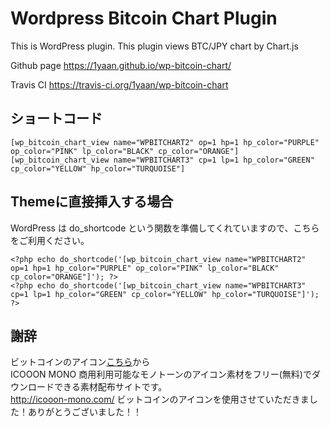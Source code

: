 # Wordpress Bitcoin Chart Plugin
This is WordPress plugin. This plugin views BTC/JPY chart by Chart.js

Github page
https://1yaan.github.io/wp-bitcoin-chart/

Travis CI
https://travis-ci.org/1yaan/wp-bitcoin-chart

## ショートコード

  ```
  [wp_bitcoin_chart_view name="WPBITCHART2" op=1 hp=1 hp_color="PURPLE" op_color="PINK" lp_color="BLACK" cp_color="ORANGE"]
  [wp_bitcoin_chart_view name="WPBITCHART3" cp=1 lp=1 hp_color="GREEN" cp_color="YELLOW" hp_color="TURQUOISE"]
  ```

## Themeに直接挿入する場合

WordPress は do_shortcode という関数を準備してくれていますので、こちらをご利用ください。

  ```
  <?php echo do_shortcode('[wp_bitcoin_chart_view name="WPBITCHART2" op=1 hp=1 hp_color="PURPLE" op_color="PINK" lp_color="BLACK" cp_color="ORANGE"]'); ?>
  <?php echo do_shortcode('[wp_bitcoin_chart_view name="WPBITCHART3" cp=1 lp=1 hp_color="GREEN" cp_color="YELLOW" hp_color="TURQUOISE"]'); ?>
  ```

## 謝辞

ビットコインのアイコン[こちら](http://icooon-mono.com/10328-%E7%99%BD%E6%8A%9C%E3%81%8D%E3%81%AE%E3%83%93%E3%83%83%E3%83%88%E3%82%B3%E3%82%A4%E3%83%B3%E3%82%A2%E3%82%A4%E3%82%B3%E3%83%B32/)から  
ICOOON MONO 商用利用可能なモノトーンのアイコン素材をフリー(無料)でダウンロードできる素材配布サイトです。  
http://icooon-mono.com/
ビットコインのアイコンを使用させていただきました！ありがとうございました！！

